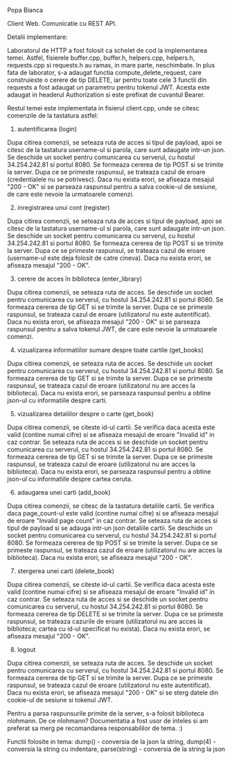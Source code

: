 Popa Bianca

Client Web. Comunicatie cu REST API.

Detalii implementare:

Laboratorul de HTTP a fost folosit ca schelet de cod la implementarea temei.
Astfel, fisierele buffer.cpp, buffer.h, helpers.cpp, helpers.h, requests.cpp
si requests.h au ramas, in mare parte, neschimbate. In plus fata de laborator,
s-a adaugat functia compute_delete_request, care construieste o cerere de tip
DELETE, iar pentru toate cele 3 functii din requests a fost adaugat un parametru
pentru tokenul JWT. Acesta este adaugat in headerul Authorization si este 
prefixat de cuvantul Bearer.

Restul temei este implementata in fisierul client.cpp, unde se citesc comenzile
de la tastatura astfel:

1. autentificarea (login)

Dupa citirea comenzii, se seteaza ruta de acces si tipul de payload, apoi se
citesc de la tastatura username-ul si parola, care sunt adaugate intr-un json.
Se deschide un socket pentru comunicarea cu serverul, cu hostul 34.254.242.81 si
portul 8080. Se formeaza cererea de tip POST si se trimite la server. Dupa ce se
primeste raspunsul, se trateaza cazul de eroare (credentialele nu se potrivesc).
Daca nu exista erori, se afiseaza mesajul "200 - OK" si se parseaza raspunsul
pentru a salva cookie-ul de sesiune, de care este nevoie la urmatoarele comenzi.

2. inregistrarea unui cont (register)

Dupa citirea comenzii, se seteaza ruta de acces si tipul de payload, apoi se
citesc de la tastatura username-ul si parola, care sunt adaugate intr-un json.
Se deschide un socket pentru comunicarea cu serverul, cu hostul 34.254.242.81 si
portul 8080. Se formeaza cererea de tip POST si se trimite la server. Dupa ce se
primeste raspunsul, se trateaza cazul de eroare (username-ul este deja folosit de
catre cineva). Daca nu exista erori, se afiseaza mesajul "200 - OK".

3. cerere de acces în biblioteca (enter_library)

Dupa citirea comenzii, se seteaza ruta de acces. Se deschide un socket pentru 
comunicarea cu serverul, cu hostul 34.254.242.81 si portul 8080. Se formeaza
cererea de tip GET si se trimite la server. Dupa ce se primeste raspunsul, se
trateaza cazul de eroare (utilizatorul nu este autentificat). Daca nu exista
erori, se afiseaza mesajul "200 - OK" si se parseaza raspunsul pentru a salva
tokenul JWT, de care este nevoie la urmatoarele comenzi.

4. vizualizarea informatiilor sumare despre toate cartile (get_books)

Dupa citirea comenzii, se seteaza ruta de acces. Se deschide un socket pentru
comunicarea cu serverul, cu hostul 34.254.242.81 si portul 8080. Se formeaza
cererea de tip GET si se trimite la server. Dupa ce se primeste raspunsul, se
trateaza cazul de eroare (utilizatorul nu are acces la biblioteca). Daca nu exista
erori, se parseaza raspunsul pentru a obtine json-ul cu informatiile despre carti.

5. vizualizarea detaliilor despre o carte (get_book)

Dupa citirea comenzii, se citeste id-ul cartii. Se verifica daca acesta este valid
(contine numai cifre) si se afiseaza mesajul de eroare "Invalid id" in caz contrar.
Se seteaza ruta de acces si se deschide un socket pentru comunicarea cu serverul, 
cu hostul 34.254.242.81 si portul 8080. Se formeaza cererea de tip GET si se trimite 
la server. Dupa ce se primeste raspunsul, se trateaza cazul de eroare (utilizatorul
nu are acces la biblioteca). Daca nu exista erori, se parseaza raspunsul pentru a
obtine json-ul cu informatiile despre cartea ceruta.

6. adaugarea unei carti (add_book)

Dupa citirea comenzii, se citesc de la tastatura detaliile cartii. Se verifica daca
page_count-ul este valid (contine numai cifre) si se afiseaza mesajul de eroare
"Invalid page count" in caz contrar. Se seteaza ruta de acces si tipul de payload 
si se adauga intr-un json detaliile cartii. Se deschide un socket pentru comunicarea
cu serverul, cu hostul 34.254.242.81 si portul 8080. Se formeaza cererea de tip
POST si se trimite la server. Dupa ce se primeste raspunsul, se trateaza cazul de
eroare (utilizatorul nu are acces la biblioteca). Daca nu exista erori, se afiseaza
mesajul "200 - OK".

7. stergerea unei carti (delete_book)

Dupa citirea comenzii, se citeste id-ul cartii. Se verifica daca acesta este valid
(contine numai cifre) si se afiseaza mesajul de eroare "Invalid id" in caz contrar.
Se seteaza ruta de acces si se deschide un socket pentru comunicarea cu serverul,
cu hostul 34.254.242.81 si portul 8080. Se formeaza cererea de tip DELETE si se
trimite la server. Dupa ce se primeste raspunsul, se trateaza cazurile de eroare
(utilizatorul nu are acces la biblioteca; cartea cu id-ul specificat nu exista).
Daca nu exista erori, se afiseaza mesajul "200 - OK".

8. logout

Dupa citirea comenzii, se seteaza ruta de acces. Se deschide un socket pentru
comunicarea cu serverul, cu hostul 34.254.242.81 si portul 8080. Se formeaza
cererea de tip GET si se trimite la server. Dupa ce se primeste raspunsul, se
trateaza cazul de eroare (utilizatorul nu este autentificat). Daca nu exista
erori, se afiseaza mesajul "200 - OK" si se sterg datele din cookie-ul de sesiune
si tokenul JWT.

Pentru a parsa raspunsurile primite de la server, s-a folosit biblioteca nlohmann.
De ce nlohmann? Documentatia a fost usor de inteles si am preferat sa merg pe
recomandarea responsabililor de tema. :)

Functii folosite in tema:
dump() - conversia de la json la string,
dump(4) - conversia la string cu indentare,
parse(string) - conversia de la string la json

